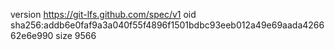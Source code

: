 version https://git-lfs.github.com/spec/v1
oid sha256:addb6e0faf9a3a040f55f4896f1501bdbc93eeb012a49e69aada426662e6e990
size 9566
